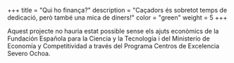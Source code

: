 +++
title = "Qui ho finança?"
description = "Caçadors és sobretot temps de dedicació, però també una mica de diners!"
color = "green"
weight = 5
+++

Aquest projecte no hauria estat possible sense els ajuts econòmics de la Fundación Española para la Ciencia y la Tecnología i del Ministerio de Economía y Competitividad a través del Programa Centros de Excelencia Severo Ochoa.
